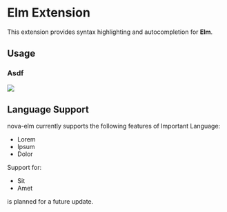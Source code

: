 # Elm Extension

This extension provides syntax highlighting and autocompletion for **Elm**.

## Usage

### Asdf

<!--
🎈 It can also be helpful to include a screenshot or GIF showing your extension in action:
-->

![](https://nova.app/images/en/dark/editor.png)

## Language Support

<!--
🎈 Whether your extension covers the entirety of a language's syntax or a subset, it can be helpful to describe that for users:
-->

nova-elm currently supports the following features of Important Language:

- Lorem
- Ipsum
- Dolor

Support for:

- Sit
- Amet

is planned for a future update.
